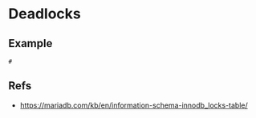 # Deadlocks 

## Example 

```
#

```

## Refs 

  * https://mariadb.com/kb/en/information-schema-innodb_locks-table/
